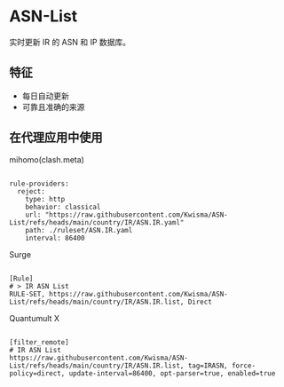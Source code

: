 
# ASN-List

实时更新 IR 的 ASN 和 IP 数据库。

## 特征

- 每日自动更新
- 可靠且准确的来源

## 在代理应用中使用

mihomo(clash.meta)

<pre><code class="language-javascript">
rule-providers:
  reject:
    type: http
    behavior: classical
    url: "https://raw.githubusercontent.com/Kwisma/ASN-List/refs/heads/main/country/IR/ASN.IR.yaml"
    path: ./ruleset/ASN.IR.yaml
    interval: 86400
</code></pre>

Surge

<pre><code class="language-javascript">
[Rule]
# > IR ASN List
RULE-SET, https://raw.githubusercontent.com/Kwisma/ASN-List/refs/heads/main/country/IR/ASN.IR.list, Direct
</code></pre>

Quantumult X

<pre><code class="language-javascript">
[filter_remote]
# IR ASN List
https://raw.githubusercontent.com/Kwisma/ASN-List/refs/heads/main/country/IR/ASN.IR.list, tag=IRASN, force-policy=direct, update-interval=86400, opt-parser=true, enabled=true
</code></pre>
